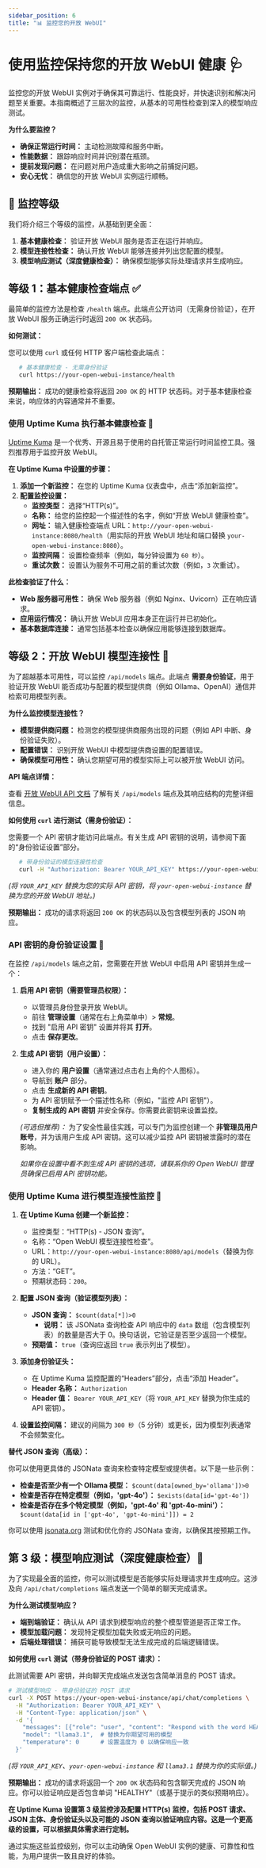 ```yaml
---
sidebar_position: 6
title: "📊 监控您的开放 WebUI"
---
```


# 使用监控保持您的开放 WebUI 健康 🩺

监控您的开放 WebUI 实例对于确保其可靠运行、性能良好，并快速识别和解决问题至关重要。本指南概述了三层次的监控，从基本的可用性检查到深入的模型响应测试。

**为什么要监控？**

* **确保正常运行时间：** 主动检测故障和服务中断。
* **性能数据：** 跟踪响应时间并识别潜在瓶颈。
* **提前发现问题：** 在问题对用户造成重大影响之前捕捉问题。
* **安心无忧：** 确信您的开放 WebUI 实例运行顺畅。

## 🚦 监控等级

我们将介绍三个等级的监控，从基础到更全面：

1. **基本健康检查：** 验证开放 WebUI 服务是否正在运行并响应。
2. **模型连接性检查：** 确认开放 WebUI 能够连接并列出您配置的模型。
3. **模型响应测试（深度健康检查）：** 确保模型能够实际处理请求并生成响应。

## 等级 1：基本健康检查端点 ✅

最简单的监控方法是检查 `/health` 端点。此端点公开访问（无需身份验证），在开放 WebUI 服务正确运行时返回 `200 OK` 状态码。

**如何测试：**

您可以使用 `curl` 或任何 HTTP 客户端检查此端点：

```bash
   # 基本健康检查 - 无需身份验证
   curl https://your-open-webui-instance/health
```

**预期输出：** 成功的健康检查将返回 `200 OK` 的 HTTP 状态码。对于基本健康检查来说，响应体的内容通常并不重要。

### 使用 Uptime Kuma 执行基本健康检查 🐻

[Uptime Kuma](https://github.com/louislam/uptime-kuma) 是一个优秀、开源且易于使用的自托管正常运行时间监控工具。强烈推荐用于监控开放 WebUI。

**在 Uptime Kuma 中设置的步骤：**

1. **添加一个新监控：** 在您的 Uptime Kuma 仪表盘中，点击“添加新监控”。
2. **配置监控设置：**
   * **监控类型：** 选择“HTTP(s)”。
   * **名称：** 给您的监控起一个描述性的名字，例如“开放 WebUI 健康检查”。
   * **网址：** 输入健康检查端点 URL：`http://your-open-webui-instance:8080/health`（用实际的开放 WebUI 地址和端口替换 `your-open-webui-instance:8080`）。
   * **监控间隔：** 设置检查频率（例如，每分钟设置为 `60 秒`）。
   * **重试次数：** 设置认为服务不可用之前的重试次数（例如，`3` 次重试）。

**此检查验证了什么：**

* **Web 服务器可用性：** 确保 Web 服务器（例如 Nginx、Uvicorn）正在响应请求。
* **应用运行情况：** 确认开放 WebUI 应用本身正在运行并已初始化。
* **基本数据库连接：** 通常包括基本检查以确保应用能够连接到数据库。

## 等级 2：开放 WebUI 模型连接性 🔗

为了超越基本可用性，可以监控 `/api/models` 端点。此端点 **需要身份验证**，用于验证开放 WebUI 能否成功与配置的模型提供商（例如 Ollama、OpenAI）通信并检索可用模型列表。

**为什么监控模型连接性？**

* **模型提供商问题：** 检测您的模型提供商服务出现的问题（例如 API 中断、身份验证失败）。
* **配置错误：** 识别开放 WebUI 中模型提供商设置的配置错误。
* **确保模型可用性：** 确认您期望可用的模型实际上可以被开放 WebUI 访问。

**API 端点详情：**

查看 [开放 WebUI API 文档](https://docs.openwebui.com/getting-started/api-endpoints/#-retrieve-all-models) 了解有关 `/api/models` 端点及其响应结构的完整详细信息。

**如何使用 `curl` 进行测试（需身份验证）：**

您需要一个 API 密钥才能访问此端点。有关生成 API 密钥的说明，请参阅下面的“身份验证设置”部分。

```bash
   # 带身份验证的模型连接性检查
   curl -H "Authorization: Bearer YOUR_API_KEY" https://your-open-webui-instance/api/models
```

*(将 `YOUR_API_KEY` 替换为您的实际 API 密钥，将 `your-open-webui-instance` 替换为您的开放 WebUI 地址。)*

**预期输出：** 成功的请求将返回 `200 OK` 的状态码以及包含模型列表的 JSON 响应。

### API 密钥的身份验证设置 🔑

在监控 `/api/models` 端点之前，您需要在开放 WebUI 中启用 API 密钥并生成一个：

1. **启用 API 密钥（需要管理员权限）：**
   * 以管理员身份登录开放 WebUI。
   * 前往 **管理设置**（通常在右上角菜单中）> **常规**。
   * 找到 "启用 API 密钥" 设置并将其 **打开**。
   * 点击 **保存更改**。

2. **生成 API 密钥（用户设置）：**
   * 进入你的 **用户设置**（通常通过点击右上角的个人图标）。
   * 导航到 **账户** 部分。
   * 点击 **生成新的 API 密钥**。
   * 为 API 密钥赋予一个描述性名称（例如，"监控 API 密钥"）。
   * **复制生成的 API 密钥** 并安全保存。你需要此密钥来设置监控。

   *(可选但推荐)：* 为了安全性最佳实践，可以专门为监控创建一个 **非管理员用户账号**，并为该用户生成 API 密钥。这可以减少监控 API 密钥被泄露时的潜在影响。

   *如果你在设置中看不到生成 API 密钥的选项，请联系你的 Open WebUI 管理员确保已启用 API 密钥功能。*

### 使用 Uptime Kuma 进行模型连接性监控 🐻

1. **在 Uptime Kuma 创建一个新监控：**
   * 监控类型：“HTTP(s) - JSON 查询”。
   * 名称：“Open WebUI 模型连接性检查”。
   * URL：`http://your-open-webui-instance:8080/api/models`（替换为你的 URL）。
   * 方法：“GET”。
   * 预期状态码：`200`。

2. **配置 JSON 查询（验证模型列表）：**
   * **JSON 查询：** `$count(data[*])>0`
     * **说明：** 该 JSONata 查询检查 API 响应中的 `data` 数组（包含模型列表）的数量是否大于 0。换句话说，它验证是否至少返回一个模型。
   * **预期值：** `true`（查询应返回 `true` 表示列出了模型）。

3. **添加身份验证头：**
   * 在 Uptime Kuma 监控配置的“Headers”部分，点击“添加 Header”。
   * **Header 名称：** `Authorization`
   * **Header 值：** `Bearer YOUR_API_KEY`（将 `YOUR_API_KEY` 替换为你生成的 API 密钥）。

4. **设置监控间隔：** 建议的间隔为 `300 秒`（5 分钟）或更长，因为模型列表通常不会频繁变化。

**替代 JSON 查询（高级）：**

你可以使用更具体的 JSONata 查询来检查特定模型或提供者。以下是一些示例：

* **检查是否至少有一个 Ollama 模型：** `$count(data[owned_by='ollama'])>0`
* **检查是否存在特定模型（例如，'gpt-4o'）：** `$exists(data[id='gpt-4o'])`
* **检查是否存在多个特定模型（例如，'gpt-4o' 和 'gpt-4o-mini'）：** `$count(data[id in ['gpt-4o', 'gpt-4o-mini']]) = 2`

你可以使用 [jsonata.org](https://try.jsonata.org/) 测试和优化你的 JSONata 查询，以确保其按预期工作。

## 第 3 级：模型响应测试（深度健康检查）🤖

为了实现最全面的监控，你可以测试模型是否能够实际处理请求并生成响应。这涉及向 `/api/chat/completions` 端点发送一个简单的聊天完成请求。

**为什么测试模型响应？**

* **端到端验证：** 确认从 API 请求到模型响应的整个模型管道是否正常工作。
* **模型加载问题：** 发现特定模型加载失败或无响应的问题。
* **后端处理错误：** 捕获可能导致模型无法生成完成的后端逻辑错误。

**如何使用 `curl` 测试（带身份验证的 POST 请求）：**

此测试需要 API 密钥，并向聊天完成端点发送包含简单消息的 POST 请求。

```bash
# 测试模型响应 - 带身份验证的 POST 请求
curl -X POST https://your-open-webui-instance/api/chat/completions \
  -H "Authorization: Bearer YOUR_API_KEY" \
  -H "Content-Type: application/json" \
  -d '{
    "messages": [{"role": "user", "content": "Respond with the word HEALTHY"}],
    "model": "llama3.1",  # 替换为你期望可用的模型
    "temperature": 0      # 设置温度为 0 以确保响应一致
  }'
```

*(将 `YOUR_API_KEY`、`your-open-webui-instance` 和 `llama3.1` 替换为你的实际值。)*

**预期输出：** 成功的请求将返回一个 `200 OK` 状态码和包含聊天完成的 JSON 响应。你可以验证响应是否包含单词 "HEALTHY"（或基于提示的类似预期响应）。

**在 Uptime Kuma 设置第 3 级监控涉及配置 HTTP(s) 监控，包括 POST 请求、JSON 主体、身份验证头以及可能的 JSON 查询以验证响应内容。这是一个更高级的设置，可以根据具体需求进行定制。**

通过实施这些监控级别，你可以主动确保 Open WebUI 实例的健康、可靠性和性能，为用户提供一致且良好的体验。
